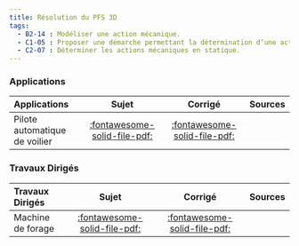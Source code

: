 ```yaml
---
title: Résolution du PFS 3D 
tags:
  - B2-14 : Modéliser une action mécanique.
  - C1-05 : Proposer une démarche permettant la détermination d’une action mécanique inconnue ou d'une loi de mouvement.
  - C2-07 : Déterminer les actions mécaniques en statique.
---
```



### Applications 
 
| Applications | Sujet | Corrigé | Sources  | 
| :-------------- | :---: | :-----: | :------: | 
| Pilote automatique de voilier | [:fontawesome-solid-file-pdf:](http://xpessoles-cpge.fr/pdf/Cy_11_Ch_03_PFS_3D_Application_01_Safran_Sujet.pdf) | [:fontawesome-solid-file-pdf:](http://xpessoles-cpge.fr/pdf/Cy_11_Ch_03_PFS_3D_Application_01_Safran_Corrige.pdf) | 

### Travaux Dirigés 
 
| Travaux Dirigés | Sujet | Corrigé | Sources  | 
| :-------------- | :---: | :-----: | :------: | 
| Machine de forage | [:fontawesome-solid-file-pdf:](http://xpessoles-cpge.fr/pdf/Cy_11_Ch_03_PFS_3D_TD_01_Foreuse_Sujet.pdf) | [:fontawesome-solid-file-pdf:](http://xpessoles-cpge.fr/pdf/Cy_11_Ch_03_PFS_3D_TD_01_Foreuse_Corrige.pdf) | 



